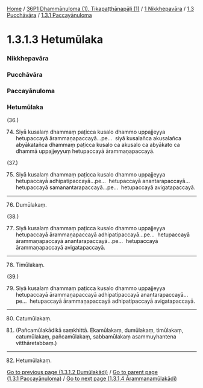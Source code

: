 
[Home](/) / [36P1 Dhammānuloma (1), Tikapaṭṭhānapāḷi (1)](/tipitaka/36P1.md) / [1 Nikkhepavāra](/tipitaka/36P1/1.md) / [1.3 Pucchāvāra](/tipitaka/36P1/1/1.3.md) / [1.3.1 Paccayānuloma](/tipitaka/36P1/1/1.3/1.3.1.md)

# 1.3.1.3 Hetumūlaka

### Nikkhepavāra

### Pucchāvāra

### Paccayānuloma

### Hetumūlaka

(36.)

74. Siyā kusalaṃ dhammaṃ paṭicca kusalo dhammo uppajjeyya hetupaccayā ārammaṇapaccayā…pe…  siyā kusalañca akusalañca abyākatañca dhammaṃ paṭicca kusalo ca akusalo ca abyākato ca dhammā uppajjeyyuṃ hetupaccayā ārammaṇapaccayā.

(37.)

75. Siyā kusalaṃ dhammaṃ paṭicca kusalo dhammo uppajjeyya hetupaccayā adhipatipaccayā…pe…  hetupaccayā anantarapaccayā…  hetupaccayā samanantarapaccayā…pe…  hetupaccayā avigatapaccayā.

---

76. Dumūlakaṃ.



(38.)

77. Siyā kusalaṃ dhammaṃ paṭicca kusalo dhammo uppajjeyya hetupaccayā ārammaṇapaccayā adhipatipaccayā…pe…  hetupaccayā ārammaṇapaccayā anantarapaccayā…pe…  hetupaccayā ārammaṇapaccayā avigatapaccayā.

---

78. Timūlakaṃ.



(39.)

79. Siyā kusalaṃ dhammaṃ paṭicca kusalo dhammo uppajjeyya hetupaccayā ārammaṇapaccayā adhipatipaccayā anantarapaccayā…pe…  hetupaccayā ārammaṇapaccayā adhipatipaccayā avigatapaccayā.

---

80. Catumūlakaṃ.



81. (Pañcamūlakādikā saṃkhittā. Ekamūlakaṃ, dumūlakaṃ, timūlakaṃ, catumūlakaṃ, pañcamūlakaṃ, sabbamūlakaṃ asammuyhantena vitthāretabbaṃ.)

---

82. Hetumūlakaṃ.



[Go to previous page (1.3.1.2 Dumūlakādi)](/tipitaka/36P1/1/1.3/1.3.1/1.3.1.2.md) / [Go to parent page (1.3.1 Paccayānuloma)](/tipitaka/36P1/1/1.3/1.3.1.md) / [Go to next page (1.3.1.4 Ārammaṇamūlakādi)](/tipitaka/36P1/1/1.3/1.3.1/1.3.1.4.md)


